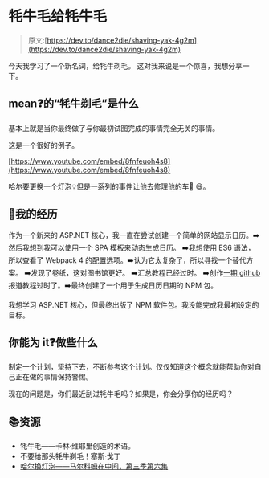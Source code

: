 # 牦牛毛给牦牛毛

> 原文:[https://dev.to/dance2die/shaving-yak-4g2m](https://dev.to/dance2die/shaving-yak-4g2m)

今天我学习了一个新名词，给牦牛剃毛。
这对我来说是一个惊喜，我想分享一下。

## mean❓的“牦牛剃毛”是什么

基本上就是当你最终做了与你最初试图完成的事情完全无关的事情。

这是一个很好的例子。

[https://www.youtube.com/embed/8fnfeuoh4s8](https://www.youtube.com/embed/8fnfeuoh4s8)

哈尔要更换一个灯泡💡但是一系列的事件让他去修理他的车🚗 😆。

## [](#my-experience)🙋我的经历

作为一个新来的 ASP.NET 核心，我一直在尝试创建一个简单的网站显示日历。➡️然后我想到我可以使用一个 SPA 模板来动态生成日历。
➡️我想使用 ES6 语法，所以查看了 Webpack 4 的配置选项。➡️认为它太复杂了，所以寻找一个替代方案。
➡️发现了卷纸，这对图书馆更好。
➡️汇总教程已经过时。
➡️创作[一期 github](https://github.com/jlengstorf/learn-rollup/issues/48)报道教程过时了。➡️最终创建了一个用于生成日历日期的 NPM 包。

我想学习 ASP.NET 核心，但最终出版了 NPM 软件包。我没能完成我最初设定的目标。

## 你能为 it❓做些什么

制定一个计划，坚持下去，不断参考这个计划。仅仅知道这个概念就能帮助你对自己正在做的事情保持警惕。

现在的问题是，你们最近刮过牦牛毛吗？如果是，你会分享你的经历吗？

## [](#resources)📚资源

*   牦牛毛——卡林·维耶里创造的术语。
*   不要给那头牦牛剃毛！塞斯·戈丁
*   [哈尔换灯泡——马尔科姆在中间，第三季第六集](https://www.youtube.com/watch?v=8fnfeuoh4s8)